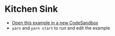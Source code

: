 # Kitchen Sink

- [Open this example in a new CodeSandbox](https://codesandbox.io/s/github/tanstack/react-table/tree/alpha/examples/kitchen-sink-controlled)
- `yarn` and `yarn start` to run and edit the example
